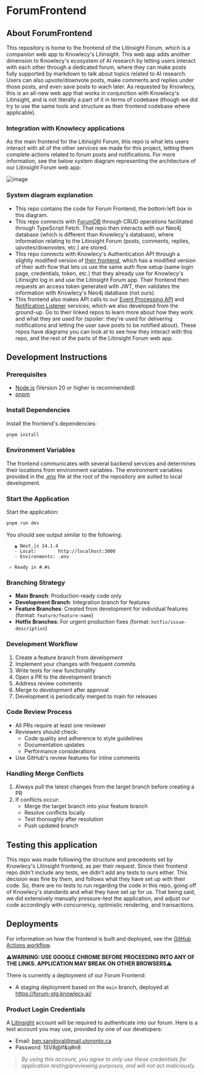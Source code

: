 # ForumFrontend

## About ForumFrontend

This repository is home to the frontend of the Litinsight Forum, which is a companion web app to Knowlecy's Litinsight. This web app adds another dimension to Knowlecy's ecosystem of AI research by letting users interact with each other through a dedicated forum, where they can make posts fully supported by markdown to talk about topics related to AI research. Users can also upvote/downvote posts, make comments and replies under those posts, and even save posts to wach later. As requested by Knowlecy, this is an all-new web app that works in conjunction with Knowlecy's Litinsight, and is not literally a part of it in terms of codebase (though we did try to use the same tools and structure as their frontend codebase where applicable).

### Integration with Knowlecy applications

As the main frontend for the Litinsight Forum, this repo is what lets users interact with all of the other services we made for this project, letting them complete actions related to forum posts and notifications. For more information, see the below system diagram representing the architecture of our Litinsight Forum web app:

![image](https://github.com/user-attachments/assets/1afe3eff-07aa-43b8-8520-a1863170cd97)

### System diagram explanation

* This repo contains the code for Forum Frontend, the bottom left box in this diagram.
* This repo connects with [ForumDB](https://github.com/csc301-2025-s/ForumDB) through CRUD operations facilitated through TypeScript Fetch. That repo then interacts with our Neo4j database (which is different than Knowlecy's database), where information relating to the Litinsight Forum (posts, comments, replies, upvotes/downvotes, etc.) are stored.
* This repo connects with Knowlecy's Authentication API through a slightly modified version of [their frontend](https://github.com/csc301-2025-s/csc301-7-Frontend-Next.js), which has a modified version of their auth flow that lets us use the same auth flow setup (same login page, credentials, token, etc.) that they already use for Knowlecy's Litinsight log in and use the Litinsight Forum app. Their frontend then requests an access token generated with JWT, then validates the information with Knowlecy's Neo4j database (not ours).
* This frontend also makes API calls to our [Event Processing API](https://github.com/csc301-2025-s/EventProcessingAPI) and [Notification Listener](https://github.com/csc301-2025-s/NotificationListener) services, which we also developed from the ground-up. Go to their linked repos to learn more about how they work and what they are used for (spoiler: they're used for delivering notifications and letting the user save posts to be notified about). These repos have diagrams you can look at to see how they interact with this repo, and the rest of the parts of the Litinsight Forum web app.

## Development Instructions

### Prerequisites

- [Node.js](https://nodejs.org/en/download) (Version 20 or higher is recommended)
- [pnpm](https://pnpm.io/installation#using-npm)

### Install Dependencies

Install the frontend's dependencies:

```bash
pnpm install
```

### Environment Variables

The frontend communicates with several backend services and determines their locations from environment variables. The environment variables provided in the [.env](/.env) file at the root of the repository are suited to local development.

### Start the Application

Start the application:

```bash
pnpm run dev
```

You should see output similar to the following:

```
   ▲ Next.js 14.1.4
   - Local:        http://localhost:3000
   - Environments: .env

 ✓ Ready in #.#s
```

### Branching Strategy
- **Main Branch**: Production-ready code only
- **Development Branch**: Integration branch for features
- **Feature Branches**: Created from development for individual features
(format: `feature/feature-name`)
- **Hotfix Branches**: For urgent production fixes
(format: `hotfix/issue-description`)

### Development Workflow
1. Create a feature branch from development
2. Implement your changes with frequent commits
3. Write tests for new functionality
4. Open a PR to the development branch
5. Address review comments
6. Merge to development after approval
7. Development is periodically merged to main for releases

### Code Review Process
- All PRs require at least one reviewer
- Reviewers should check:
    - Code quality and adherence to style guidelines
    - Documentation updates
    - Performance considerations
- Use GitHub's review features for inline comments

### Handling Merge Conflicts
1. Always pull the latest changes from the target branch before creating a PR
2. If conflicts occur:
    - Merge the target branch into your feature branch
    - Resolve conflicts locally
    - Test thoroughly after resolution
    - Push updated branch

## Testing this application

This repo was made following the structure and precedents set by Knowlecy's Litinsight frontend, as per their request. Since their frontend repo didn't include any tests, we didn't add any tests to ours either. This decision was fine by them, and follows what they have set up with their code. So, there are no tests to run regarding the code in this repo, going off of Knowlecy's standards and what they have set up for us. That being said, we did extensively manually pressure-test the application, and adjust our code accordingly with concurrency, optimistic rendering, and transactions.

## Deployments

For information on how the frontend is built and deployed, see the [GitHub Actions workflow](/.github/workflows/build_image_and_deploy.yml).

**⚠️WARNING: USE GOOGLE CHROME BEFORE PROCEEDING INTO ANY OF THE LINKS. APPLICATION MAY BREAK ON OTHER BROWSERS⚠️**

There is currently a deployment of our Forum Frontend:
* A staging deployment based on the `main` branch, deployed at https://forum-stg.knowlecy.ai/

### Product Login Credentials

A [Litinsight](https://litinsight.com/auth/login) account will be required to authenticate into our forum. Here is a test account you may use, provided by one of our developers:

- Email: ben.sandoval@mail.utoronto.ca
- Password: 1SV8@lf&q#n8

> *By using this account, you agree to only use these credentials for application testing/previewing purposes, and will not act maliciously.*
